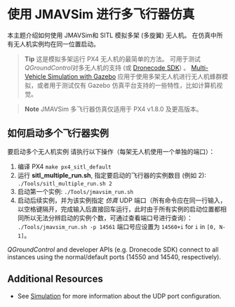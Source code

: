 # 使用 JMAVSim 进行多飞行器仿真

本主题介绍如何使用 JMAVSim和 SITL 模拟多架 (多旋翼) 无人机。 在仿真中所有无人机实例均在同一位置启动。

> **Tip** 这是模拟多架运行 PX4 无人机的最简单的方法。 可用于测试 *QGroundControl*对多无人机的支持 (或 [Dronecode SDK](https://sdk.dronecode.org/en/)) 。 [Multi-Vehicle Simulation with Gazebo](../simulation/multi-vehicle-simulation.md) 应用于使用多架无人机进行无人机蜂群模拟，或者用于测试仅有 Gazebo 仿真平台支持的一些特性，比如计算机视觉。

<span></span>

> **Note** JMAVSim 多飞行器仿真仅适用于 PX4 v1.8.0 及更高版本。

## 如何启动多个飞行器实例

要启动多个无人机实例 请执行以下操作（每架无人机使用一个单独的端口）：

1. 编译 PX4 ```make px4_sitl_default```
2. 运行 **sitl_multiple_run.sh**, 指定要启动的飞行器的实例数目 (例如 2): ```./Tools/sitl_multiple_run.sh 2```
3. 启动第一个实例: ```./Tools/jmavsim_run.sh```
4. 启动后续实例，并为该实例指定 *仿真* UDP 端口（所有命令应在同一行输入，以空格键隔开，完成输入后直接回车运行，此时由于所有实例的启动位置都相同所以无法分辨启动的实例个数，可通过查看端口号进行查询）： ```./Tools/jmavsim_run.sh -p 14561``` 端口号应设置为 `14560+i` for `i` in `[0, N-1]`。

*QGroundControl* and developer APIs (e.g. Dronecode SDK) connect to all instances using the normal/default ports (14550 and 14540, respectively).

## Additional Resources

* See [Simulation](../simulation/README.md) for more information about the UDP port configuration.